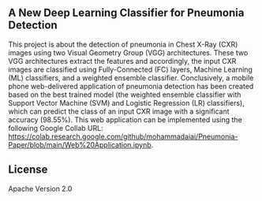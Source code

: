 
## A New Deep Learning Classifier for Pneumonia Detection

This project is about the detection of pneumonia in Chest X-Ray (CXR) images using two Visual Geometry Group (VGG) architectures. These two VGG architectures extract the features and accordingly, the input CXR images are classified using Fully-Connected (FC) layers, Machine Learning (ML) classifiers, and a weighted ensemble classifier. Conclusively, a mobile phone web-delivered application of pneumonia detection has been created based on the best trained model (the weighted ensemble classifier with Support Vector Machine (SVM) and Logistic Regression (LR) classifiers), which can predict the class of an input CXR image with a significant accuracy (98.55%). This web application can be implemented using the following Google Collab URL: https://colab.research.google.com/github/mohammadaiai/Pneumonia-Paper/blob/main/Web%20Application.ipynb.  




## License

Apache Version 2.0






